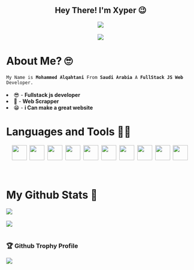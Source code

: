 <div align="center">
  <h2>Hey There! I'm <strong>Xyper</strong> 😉</h2>
  <img src="https://discord.c99.nl/widget/theme-1/214424327167279104.png"/>
  <br/><br/>
  <img src="https://komarev.com/ghpvc/?username=MrSmoke0&color=blue"/>
<div align="left">
    <h1>About Me? 🙄</h1>
  <code>My Name is <strong>Mohammed Alqahtani</strong> From <strong>Saudi Arabia</strong> A <strong>FullStack JS Web</strong> Developer.</code><br/><br/>
  <li>😎 - <strong>Fullstack js developer</strong></li>
  <li>🤩 - <strong>Web Scrapper</strong></li>
  <li>😁 - <strong>i Can make a great website</strong></li>
</div>
<div align="left">
  <h1>Languages and Tools 👨‍💻</h1>
  <div align="center">
    <code><img height="40" src="https://img.icons8.com/color/48/000000/javascript.png"></code>&nbsp;
    <code><img height="40" src="https://img.icons8.com/color/48/000000/python.png"></code>&nbsp;
    <code><img height="40" src="https://img.icons8.com/color/48/000000/html-5--v1.png"></code>&nbsp;
    <code><img height="40" src="https://img.icons8.com/color/48/000000/css3"></code>&nbsp;
    <code><img height="40" src="https://img.icons8.com/color/48/000000/nodejs.png"></code>&nbsp;
    <code><img height="40" src="https://img.icons8.com/color/48/000000/react-native.png"></code>&nbsp;
    <code><img height="40" src="https://img.icons8.com/color/48/000000/mongodb.png"></code>&nbsp;
    <code><img height="40" src="https://img.icons8.com/color/48/000000/express.png"></code>&nbsp;
    <code><img height="40" src="https://img.icons8.com/color/48/000000/npm.png"></code>&nbsp;
    <code><img height="40" src="https://img.icons8.com/ultraviolet/40/000000/api-settings.png"></code>&nbsp;
  </div>
  <br/>
  <br/>
  <div align="left">
    <h1>My Github Stats 🗽</h1>
      <img src="https://github-readme-stats.vercel.app/api?username=Xyper0&show_icons=true&theme=tokyonight"/>
    <br/><br/>
      <img  src="https://github-readme-stats.vercel.app/api/top-langs/?username=Xyper0&layout=compac&langs_count=8t&theme=tokyonight"/>
    <br/><br/>
  </div>
  
  <h3> 🏆 Github Trophy Profile</h3>
   <img src="https://github-profile-trophy.vercel.app/?username=Xyper0&theme=gruvbox"/>
